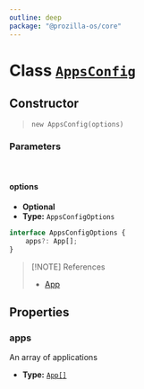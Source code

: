 ```yaml
---
outline: deep
package: "@prozilla-os/core"
---
```


# Class [`AppsConfig`](https://github.com/prozilla-os/ProzillaOS/blob/main/packages/core/src/features/system/configs/appsConfig.ts)

## Constructor

> `new AppsConfig(options)`

### Parameters

<br>

#### options

- **Optional**
- **Type:** `AppsConfigOptions`

```ts
interface AppsConfigOptions {
	apps?: App[];
}
```

> [!NOTE] References
> - [App](/reference/classes/apps/app)

## Properties

### apps

An array of applications

- **Type:** [`App[]`](../apps/app)
